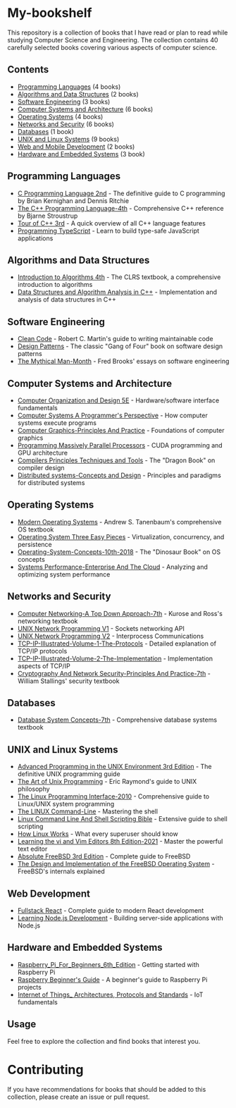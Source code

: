 # My-bookshelf

This repository is a collection of books that I have read or plan to read while studying Computer Science and Engineering. The collection contains 40 carefully selected books covering various aspects of computer science.

## Contents

- [Programming Languages](#programming-languages) (4 books)
- [Algorithms and Data Structures](#algorithms-and-data-structures) (2 books)
- [Software Engineering](#software-engineering) (3 books)
- [Computer Systems and Architecture](#computer-systems-and-architecture) (6 books)
- [Operating Systems](#operating-systems) (4 books)
- [Networks and Security](#networks-and-security) (6 books)
- [Databases](#databases) (1 book)
- [UNIX and Linux Systems](#unix-and-linux-systems) (9 books)
- [Web and Mobile Development](#web-and-mobile-development) (2 books)
- [Hardware and Embedded Systems](#hardware-and-embedded-systems) (3 book)

## Programming Languages

- [C Programming Language 2nd](./C%20Programming%20Language%202nd.pdf) - The definitive guide to C programming by Brian Kernighan and Dennis Ritchie
- [The C++ Programming Language-4th](./The%20C++%20Programming%20Language-4th.pdf) - Comprehensive C++ reference by Bjarne Stroustrup
- [Tour of C++ 3rd](./Tour%20of%20C++%203rd.pdf) - A quick overview of all C++ language features
- [Programming TypeScript](./Programming%20TypeScript.pdf) - Learn to build type-safe JavaScript applications

## Algorithms and Data Structures

- [Introduction to Algorithms 4th](./Introduction%20to%20Algorithms%204th.pdf) - The CLRS textbook, a comprehensive introduction to algorithms
- [Data Structures and Algorithm Analysis in C++](./Data%20Structures%20and%20Algorithm%20Analysis%20in%20C++.pdf) - Implementation and analysis of data structures in C++

## Software Engineering

- [Clean Code](./Clean%20Code.pdf) - Robert C. Martin's guide to writing maintainable code
- [Design Patterns](./Design%20Patterns.pdf) - The classic "Gang of Four" book on software design patterns
- [The Mythical Man-Month](./The%20Mythical%20Man-Month.pdf) - Fred Brooks' essays on software engineering

## Computer Systems and Architecture

- [Computer Organization and Design 5E](./Computer%20Organization%20and%20Design%205E.pdf) - Hardware/software interface fundamentals
- [Computer Systems A Programmer's Perspective](./Computer%20Systems%20A%20Programmer's%20Perspective.pdf) - How computer systems execute programs
- [Computer Graphics-Principles And Practice](./Computer%20Graphics-Principles%20And%20Practice.pdf) - Foundations of computer graphics
- [Programming Massively Parallel Processors](./Programming%20Massively%20Parallel%20Processors.pdf) - CUDA programming and GPU architecture
- [Compilers Principles Techniques and Tools](./Compilers%20Principles%20Techniques%20and%20Tools.pdf) - The "Dragon Book" on compiler design
- [Distributed systems-Concepts and Design](./Distributed%20systems-Concepts%20and%20Design.pdf) - Principles and paradigms for distributed systems

## Operating Systems

- [Modern Operating Systems](./Modern%20Operating%20Systems.pdf) - Andrew S. Tanenbaum's comprehensive OS textbook
- [Operating System Three Easy Pieces](./Operating%20System%20Three%20Easy%20Pieces.pdf) - Virtualization, concurrency, and persistence
- [Operating-System-Concepts-10th-2018](./Operating-System-Concepts-10th-2018.pdf) - The "Dinosaur Book" on OS concepts
- [Systems Performance-Enterprise And The Cloud](./Systems%20Performance-Enterprise%20And%20The%20Cloud.pdf) - Analyzing and optimizing system performance

## Networks and Security

- [Computer Networking-A Top Down Approach-7th](./Computer%20Networking-A%20Top%20Down%20Approach-7th.pdf) - Kurose and Ross's networking textbook
- [UNIX Network Programming V1](./UNIX%20Network%20Programming%20V1.pdf) - Sockets networking API
- [UNIX Network Programming V2](./UNIX%20Network%20Programming%20V2.pdf) - Interprocess Communications
- [TCP-IP-Illustrated-Volume-1-The-Protocols](./TCP-IP-Illustrated-Volume-1-The-Protocols.pdf) - Detailed explanation of TCP/IP protocols
- [TCP-IP-Illustrated-Volume-2-The-Implementation](./TCP-IP-Illustrated-Volume-2-The-Implementation.pdf) - Implementation aspects of TCP/IP
- [Cryptography And Network Security-Principles And Practice-7th](./Cryptography%20And%20Network%20Security-Principles%20And%20Practice-7th.pdf) - William Stallings' security textbook

## Databases

- [Database System Concepts-7th](./Database%20System%20Concepts-7th.pdf) - Comprehensive database systems textbook

## UNIX and Linux Systems

- [Advanced Programming in the UNIX Environment 3rd Edition](./Advanced%20Programming%20in%20the%20UNIX%20Environment%203rd%20Edition.pdf) - The definitive UNIX programming guide
- [The Art of Unix Programming](./The%20Art%20of%20Unix%20Programming.pdf) - Eric Raymond's guide to UNIX philosophy
- [The Linux Programming Interface-2010](./The%20Linux%20Programming%20Interface-2010.pdf) - Comprehensive guide to Linux/UNIX system programming
- [The LINUX Command-Line](./The%20LINUX%20Command-Line.pdf) - Mastering the shell
- [Linux Command Line And Shell Scripting Bible](./Linux%20Command%20Line%20And%20Shell%20Scripting%20Bible.pdf) - Extensive guide to shell scripting
- [How Linux Works](./How%20Linux%20Works.pdf) - What every superuser should know
- [Learning the vi and Vim Editors 8th Edition-2021](./Learning%20the%20vi%20and%20Vim%20Editors%208th%20Edition-2021.pdf) - Master the powerful text editor
- [Absolute FreeBSD 3rd Edition](./Absolute%20FreeBSD%203rd%20Edition.pdf) - Complete guide to FreeBSD
- [The Design and Implementation of the FreeBSD Operating System](./The%20Design%20and%20Implementation%20of%20the%20FreeBSD%20Operating%20System.pdf) - FreeBSD's internals explained

## Web Development

- [Fullstack React](./Fullstack%20React.pdf) - Complete guide to modern React development
- [Learning Node.js Development](./Learning%20Node.js%20Development.pdf) - Building server-side applications with Node.js

## Hardware and Embedded Systems

- [Raspberry_Pi_For_Beginners_6th_Edition](./Raspberry_Pi_For_Beginners_6th_Edition.pdf) - Getting started with Raspberry Pi
- [Raspberry Beginner's Guide](./Raspberry%20Beginner’s%20Guide.pdf) - A beginner's guide to Raspberry Pi projects
- [Internet of Things\_ Architectures, Protocols and Standards](./Internet%20of%20Things_%20Architectures,%20Protocols%20and%20Standards.pdf) - IoT fundamentals

## Usage

Feel free to explore the collection and find books that interest you.

# Contributing

If you have recommendations for books that should be added to this collection, please create an issue or pull request.
